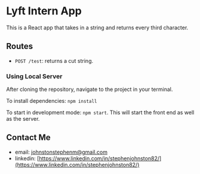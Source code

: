 # Lyft Intern App

This is a React app that takes in a string and returns every third character.

## Routes

- `POST /test`: returns a cut string.

### Using Local Server

After cloning the repository, navigate to the project in your terminal.

To install dependencies: `npm install`

To start in development mode: `npm start`. This will start the front end as well as the server.

## Contact Me

- email: johnstonstephenm@gmail.com
- linkedin: [https://www.linkedin.com/in/stephenjohnston82/](https://www.linkedin.com/in/stephenjohnston82/)
